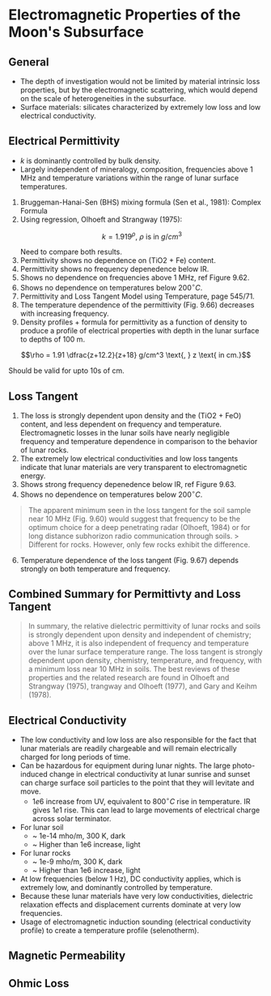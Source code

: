 # Electromagnetic Properties of the Moon's Subsurface

## General

- The depth of investigation would not be limited by material intrinsic loss properties, but by the electromagnetic scattering, which would depend on the scale of heterogeneities in the subsurface.
- Surface materials: silicates characterized by extremely low loss and low electrical conductivity.

## Electrical Permittivity

- $k$ is dominantly controlled by bulk density.
- Largely independent of mineralogy, composition, frequencies above 1 MHz and temperature variations within the range of lunar surface temperatures.

1. Bruggeman-Hanai-Sen (BHS) mixing formula (Sen et al., 1981): Complex Formula
2. Using regression, Olhoeft and Strangway (1975):
    ```math
    k = 1.919^{\rho} \text{, } \rho \text{ is in } g/cm^3
    ```
    Need to compare both results.
3. Permittivity shows no dependence on (TiO2 + Fe) content.
4. Permittivity shows no frequency depenedence below IR.
5. Shows no dependence on frequencies above 1 MHz, ref Figure 9.62.
6. Shows no dependence on temperatures below $200^\circ C$.
7. Permittivity and Loss Tangent Model using Temperature, page 545/71.
8. The temperature dependence of the permittivity (Fig. 9.66) decreases with increasing frequency.
9. Density profiles + formula for permittivity as a function of density to produce a profile of electrical properties with depth in the lunar surface to depths of
100 m.
```math
\rho = 1.91 \dfrac{z+12.2}{z+18} g/cm^3 \text{, } z \text{ in cm.}
```
Should be valid for upto 10s of cm.

## Loss Tangent

1. The loss is strongly dependent upon density and the (TiO2 + FeO) content, and less
dependent on frequency and temperature. Electromagnetic losses in the lunar soils have nearly negligible frequency and temperature dependence in comparison to the behavior of lunar rocks.
2. The extremely low electrical conductivities and low loss tangents indicate that lunar materials are very transparent to electromagnetic energy.
4. Shows strong frequency depenedence below IR, ref Figure 9.63.
5. Shows no dependence on temperatures below $200^\circ C$.

> The apparent minimum seen in the loss tangent for the soil sample near 10 MHz (Fig. 9.60) would suggest that frequency to be the optimum choice for a deep penetrating radar (Olhoeft, 1984) or for long distance subhorizon radio communication through soils.
    > Different for rocks. However, only few rocks exhibit the difference.

6. Temperature dependence of the loss tangent (Fig. 9.67) depends strongly on both temperature and frequency.

## Combined Summary for Permittivty and Loss Tangent

> In summary, the relative dielectric permittivity of lunar rocks and soils is strongly dependent upon density and independent of chemistry; above 1 MHz, it is also independent of frequency and temperature over the lunar surface temperature range. The loss tangent is strongly dependent upon density, chemistry, temperature, and frequency, with a minimum loss near 10 MHz in soils. The best reviews of these properties and the related research are found in Olhoeft and Strangway (1975), trangway and Olhoeft (1977), and Gary and Keihm (1978).

## Electrical Conductivity
- The low conductivity and low loss are also responsible for the fact that lunar materials are readily chargeable and will remain electrically charged for long  periods of time.
- Can be hazardous for equipment during lunar nights. The large photo-induced change in electrical conductivity at lunar sunrise and sunset can charge surface soil particles to the point that they will levitate and move.
    - $1e6$ increase from UV, equivalent to $800^\circ C$ rise in temperature. IR gives $1e1$ rise. This can lead to large movements of electrical charge across solar terminator.
- For lunar soil 
    - ~ 1e-14 mho/m, 300 K, dark
    - ~ Higher than 1e6 increase, light
- For lunar rocks
    - ~ 1e-9 mho/m, 300 K, dark
    - ~ Higher than 1e6 increase, light
- At low frequencies (below 1 Hz), DC conductivity applies, which is extremely low, and dominantly controlled by temperature.
- Because these lunar materials have very low conductivities, dielectric relaxation effects and displacement currents dominate at very low frequencies.
- Usage of electromagnetic induction sounding (electrical conductivity profile) to create a temperature profile (selenotherm).

## Magnetic Permeability



## Ohmic Loss


